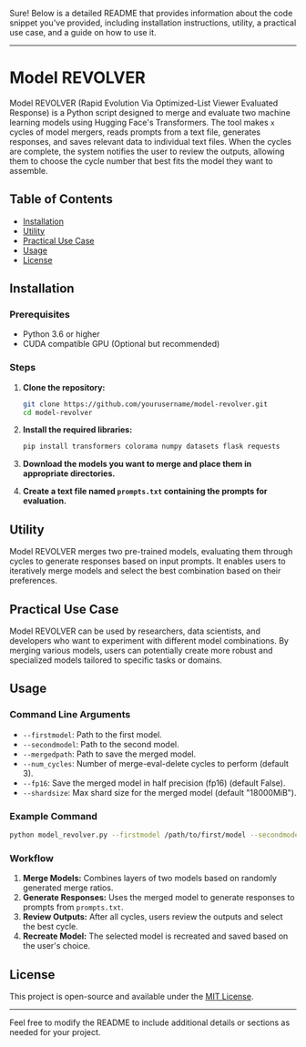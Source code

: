Sure! Below is a detailed README that provides information about the code snippet you've provided, including installation instructions, utility, a practical use case, and a guide on how to use it.

---

# Model REVOLVER

Model REVOLVER (Rapid Evolution Via Optimized-List Viewer Evaluated Response) is a Python script designed to merge and evaluate two machine learning models using Hugging Face's Transformers. The tool makes `x` cycles of model mergers, reads prompts from a text file, generates responses, and saves relevant data to individual text files. When the cycles are complete, the system notifies the user to review the outputs, allowing them to choose the cycle number that best fits the model they want to assemble.

## Table of Contents

- [Installation](#installation)
- [Utility](#utility)
- [Practical Use Case](#practical-use-case)
- [Usage](#usage)
- [License](#license)

## Installation

### Prerequisites

- Python 3.6 or higher
- CUDA compatible GPU (Optional but recommended)

### Steps

1. **Clone the repository:**

   ```bash
   git clone https://github.com/yourusername/model-revolver.git
   cd model-revolver
   ```

2. **Install the required libraries:**

   ```bash
   pip install transformers colorama numpy datasets flask requests
   ```

3. **Download the models you want to merge and place them in appropriate directories.**

4. **Create a text file named `prompts.txt` containing the prompts for evaluation.**

## Utility

Model REVOLVER merges two pre-trained models, evaluating them through cycles to generate responses based on input prompts. It enables users to iteratively merge models and select the best combination based on their preferences.

## Practical Use Case

Model REVOLVER can be used by researchers, data scientists, and developers who want to experiment with different model combinations. By merging various models, users can potentially create more robust and specialized models tailored to specific tasks or domains.

## Usage

### Command Line Arguments

- `--firstmodel`: Path to the first model.
- `--secondmodel`: Path to the second model.
- `--mergedpath`: Path to save the merged model.
- `--num_cycles`: Number of merge-eval-delete cycles to perform (default 3).
- `--fp16`: Save the merged model in half precision (fp16) (default False).
- `--shardsize`: Max shard size for the merged model (default "18000MiB").

### Example Command

```bash
python model_revolver.py --firstmodel /path/to/first/model --secondmodel /path/to/second/model --mergedpath /path/to/save/merged/model
```

### Workflow

1. **Merge Models:** Combines layers of two models based on randomly generated merge ratios.
2. **Generate Responses:** Uses the merged model to generate responses to prompts from `prompts.txt`.
3. **Review Outputs:** After all cycles, users review the outputs and select the best cycle.
4. **Recreate Model:** The selected model is recreated and saved based on the user's choice.

## License

This project is open-source and available under the [MIT License](LICENSE).

---

Feel free to modify the README to include additional details or sections as needed for your project.
